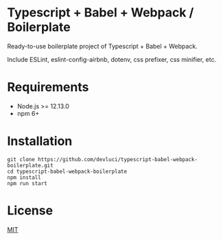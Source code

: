 # Typescript + Babel + Webpack / Boilerplate

Ready-to-use boilerplate project of Typescript + Babel + Webpack.

Include ESLint, eslint-config-airbnb, dotenv, css prefixer, css minifier, etc.


# Requirements

- Node.js >= 12.13.0
- npm 6+



# Installation

```shell script
git clone https://github.com/devluci/typescript-babel-webpack-boilerplate.git
cd typescript-babel-webpack-boilerplate
npm install
npm run start
```


# License

[MIT](./LICENSE)
